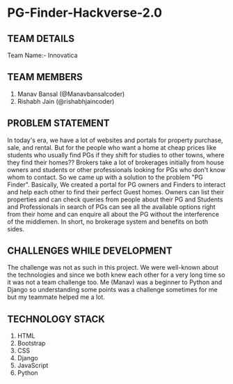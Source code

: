 # PG-Finder-Hackverse-2.0
## TEAM DETAILS

Team Name:- Innovatica 

## TEAM MEMBERS

1. Manav Bansal (@Manavbansalcoder)
2. Rishabh Jain (@rishabhjaincoder)

## PROBLEM STATEMENT

In today's era, we have a lot of websites and portals for property purchase, sale, and rental. But for the people who want a home at cheap prices like students who usually find PGs if they shift for studies to other towns, where they find their homes?? Brokers take a lot of brokerages initially from house owners and students or other professionals looking for PGs who don't know whom to contact. So we came up with a solution to the problem "PG Finder". Basically, We created a portal for PG owners and Finders to interact and help each other to find their perfect Guest homes. Owners can list their properties and can check queries from people about their PG and Students and Professionals in search of PGs can see all the available options right from their home and can enquire all about the PG without the interference of the middlemen. In short, no brokerage system and benefits on both sides.

## CHALLENGES WHILE DEVELOPMENT

The challenge was not as such in this project. We were well-known about the technologies and since we both knew each other for a very long time so it was not a team challenge too. Me (Manav) was a beginner to Python and Django so understanding some points was a challenge sometimes for me but my teammate helped me a lot.

## TECHNOLOGY STACK

1. HTML
2. Bootstrap
3. CSS
4. Django
5. JavaScript
6. Python

